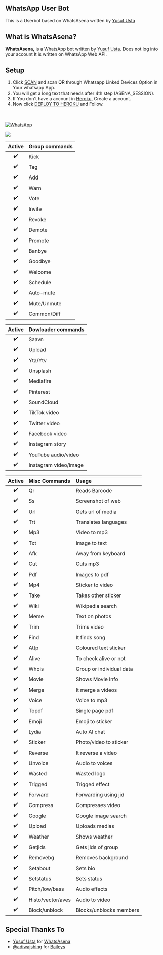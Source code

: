 ## WhatsApp User Bot
This is a Userbot based on WhatsAsena written by [Yusuf Usta](https://github.com/Quiec)

## What is WhatsAsena?
**WhatsAsena,** is a WhatsApp bot written by [Yusuf Usta](https://github.com/Quiec). Does not log into your account It is written on WhatsApp Web API.

## Setup
1. Click [SCAN](https://replit.com/@Nightbot2O/baileys-qr) and scan QR through Whatsapp Linked Devices Option in Your whatsapp App.
2. You will get a long text that needs after 4th step (ASENA_SESSION).
3. If You don't have a account in [Heroku](https://signup.heroku.com/), Create a account.
4. Now click [DEPLOY TO HEROKU](https://heroku.com/deploy?template=https://github.com/lyfe00011/whatsapp-bot) and Follow.
<br>
<br>
<a href="https://chat.whatsapp.com/LID4rdRz3g77f3ofxqYkOb"><img alt="WhatsApp" src="https://img.shields.io/badge/-Whatsapp%20Group-lightgrey?style=for-the-badge&logo=whatsapp&logoColor=white"/></a>

<a href="https://github.com/lyfe00011/whatsapp-bot/wiki/"><img src="https://img.shields.io/badge/plugins sponsored by lyfe-blue?style=for-the-badge&logo=appveyor%22"/></a>
<!-- 
[![Run on Repl.it](https://replit.com/badge/github/lyfe00011/whatsapp-bot)](https://replit.com/@Nightbot2O/baileys-qr)

[![Deploy](https://www.herokucdn.com/deploy/button.svg)](https://heroku.com/deploy?template=https://github.com/lyfe00011/whatsapp-bot) -->


|   Active  |   Group commands    | 
:---------: | :-------------------| 
|   ✔️   | Kick                  |
|   ✔️   | Tag                   |
|   ✔️   | Add                   |
|   ✔️   | Warn                  |
|   ✔️   | Vote                  |
|   ✔️   | Invite                |
|   ✔️   | Revoke                |     
|   ✔️   | Demote                |
|   ✔️   | Promote               |
|   ✔️   | Banbye                |
|   ✔️   | Goodbye               | 
|   ✔️   | Welcome               | 
|   ✔️   | Schedule              |
|   ✔️   | Auto-mute             |
|   ✔️   | Mute/Unmute           |
|   ✔️   | Common/Diff           |


|  Active | Dowloader commands    |
|:-------:| :---------------------|
|   ✔️   | Saavn                 |
|   ✔️   | Upload                |
|   ✔️   | Yta/Ytv               |
|   ✔️   | Unsplash              |
|   ✔️   | Mediafire             |
|   ✔️   | Pinterest             |
|   ✔️   | SoundCloud            |
|   ✔️   | TikTok video          |
|   ✔️   | Twitter video         |
|   ✔️   | Facebook video        |
|   ✔️   | Instagram story       |
|   ✔️   | YouTube audio/video   |
|   ✔️   | Instagram video/image |

|  Active |      Misc Commands    |              Usage                           |  
|:-------:| :-------------------- |:---------------------------------------------|
|   ✔️   | Qr                    |      Reads Barcode                           | 
|   ✔️   | Ss                    |      Screenshot of web                       | 
|   ✔️   | Url                   |      Gets url of media                       |
|   ✔️   | Trt                   |      Translates languages                    |
|   ✔️   | Mp3                   |      Video to mp3                            |
|   ✔️   | Txt                   |      Image to text                           |     
|   ✔️   | Afk                   |      Away from keyboard                      |
|   ✔️   | Cut                   |      Cuts mp3                                |
|   ✔️   | Pdf                   |      Images to pdf                           |
|   ✔️   | Mp4                   |      Sticker to video                        |
|   ✔️   | Take                  |      Takes other sticker                     |  
|   ✔️   | Wiki                  |      Wikipedia search                        |
|   ✔️   | Meme                  |      Text on photos                          |
|   ✔️   | Trim                  |      Trims video                             |
|   ✔️   | Find                  |      It finds  song                          |
|   ✔️   | Attp                  |      Coloured text sticker                   |
|   ✔️   | Alive                 |      To check alive or not                   |
|   ✔️   | Whois                 |      Group or individual data                | 
|   ✔️   | Movie                 |      Shows Movie Info                        |
|   ✔️   | Merge                 |      It merge a videos                       |
|   ✔️   | Voice                 |      Voice to mp3                            |
|   ✔️   | Topdf                 |      Single page pdf                         | 
|   ✔️   | Emoji                 |      Emoji to sticker                        |
|   ✔️   | Lydia                 |      Auto AI chat                            |
|   ✔️   | Sticker               |      Photo/video to sticker                  |
|   ✔️   | Reverse               |      It reverse a video                      |
|   ✔️   | Unvoice               |      Audio to voices                         |
|   ✔️   | Wasted                |      Wasted logo                             |
|   ✔️   | Trigged               |      Trigged effect                          |
|   ✔️   | Forward               |      Forwarding using jid                    |
|   ✔️   | Compress              |      Compresses video                        |
|   ✔️   | Google                |      Google image search                     |
|   ✔️   | Upload                |      Uploads medias                          |
|   ✔️   | Weather               |      Shows weather                           |
|   ✔️   | Getjids               |      Gets jids of group                      | 
|   ✔️   | Removebg              |      Removes background                      |
|   ✔️   | Setabout              |      Sets bio                                |
|   ✔️   | Setstatus             |      Sets status                             |
|   ✔️   | Pitch/low/bass        |      Audio effects                           |
|   ✔️   | Histo/vector/aves     |      Audio to video                          |
|   ✔️   | Block/unblock         |      Blocks/unblocks members                 |
 

## Special Thanks To
- [Yusuf Usta](https://github.com/Quiec) for [WhatsAsena](https://github.com/yusufusta/WhatsAsena)
- [@adiwajshing](https://github.com/adiwajshing) for [Baileys](https://github.com/adiwajshing/Baileys) 

